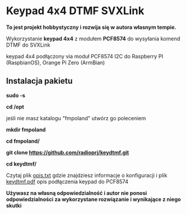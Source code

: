 # Keypad 4x4 DTMF SVXLink

**To jest projekt hobbystyczny i rozwija się w autora własnym tempie.**

Wykorzystanie **keypad 4x4** z modułem **PCF8574** do wysyłania komend DTMF do SVXLink

keypad 4x4 podłączony via moduł PCF8574 I2C do Raspberry PI (RaspbianOS), Orange Pi Zero (ArmBian)

Instalacja pakietu
---------------------

**sudo -s**

**cd /opt**

jeśli nie masz katalogu "fmpoland" utwórz go poleceniem

**mkdir fmpoland**

**cd fmpoland/**

**git clone https://github.com/radioprj/keydtmf.git**

**cd keydtmf/**

Czytaj plik [opis.txt](https://github.com/radioprj/keydtmf/blob/main/opis.txt) gdzie znajdziesz informacje o konfiguracji i plik [keydtmf.pdf](https://github.com/radioprj/keydtmf/blob/main/keydtmf.pdf) opis podłączenia keypad do PCF8574

**Używasz na własną odpowiedzialność i autor nie ponosi odpowiedzialności za wykorzystane rozwiązanie i wynikające z niego skutki**
